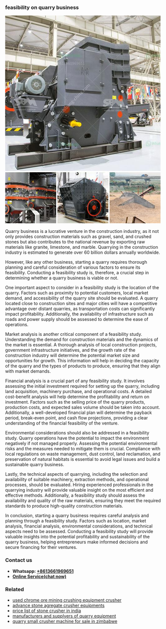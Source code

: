 <h3>feasibility on quarry business</h3><img src='1708332803.jpg' alt=''><p>Quarry business is a lucrative venture in the construction industry, as it not only provides construction materials such as gravel, sand, and crushed stones but also contributes to the national revenue by exporting raw materials like granite, limestone, and marble. Quarrying in the construction industry is estimated to generate over 60 billion dollars annually worldwide.</p><p>However, like any other business, starting a quarry requires thorough planning and careful consideration of various factors to ensure its feasibility. Conducting a feasibility study is, therefore, a crucial step in determining whether a quarry business is viable or not.</p><p>One important aspect to consider in a feasibility study is the location of the quarry. Factors such as proximity to potential customers, local market demand, and accessibility of the quarry site should be evaluated. A quarry located close to construction sites and major cities will have a competitive advantage over distant quarries, as transportation costs can significantly impact profitability. Additionally, the availability of infrastructure such as roads and power supply should be assessed to determine the ease of operations.</p><p>Market analysis is another critical component of a feasibility study. Understanding the demand for construction materials and the dynamics of the market is essential. A thorough analysis of local construction projects, government infrastructure initiatives, and the growth rate of the construction industry will determine the potential market size and opportunities for growth. This information will help in deciding the capacity of the quarry and the types of products to produce, ensuring that they align with market demands.</p><p>Financial analysis is a crucial part of any feasibility study. It involves assessing the initial investment required for setting up the quarry, including land acquisition, machinery purchase, and operational costs. A detailed cost-benefit analysis will help determine the profitability and return on investment. Factors such as the selling price of the quarry products, production costs, and expected sales volume should be taken into account. Additionally, a well-developed financial plan will determine the payback period, break-even point, and cash flow projections, providing a clear understanding of the financial feasibility of the venture.</p><p>Environmental considerations should also be addressed in a feasibility study. Quarry operations have the potential to impact the environment negatively if not managed properly. Assessing the potential environmental risks and the measures needed to mitigate them is crucial. Compliance with local regulations on waste management, dust control, land reclamation, and preservation of natural habitats is essential to avoid legal issues and build a sustainable quarry business.</p><p>Lastly, the technical aspects of quarrying, including the selection and availability of suitable machinery, extraction methods, and operational processes, should be evaluated. Hiring experienced professionals in the quarrying industry will provide valuable insight on the most efficient and effective methods. Additionally, a feasibility study should assess the availability and quality of the raw materials, ensuring they meet the required standards to produce high-quality construction materials.</p><p>In conclusion, starting a quarry business requires careful analysis and planning through a feasibility study. Factors such as location, market analysis, financial analysis, environmental considerations, and technical aspects need to be assessed. Conducting a feasibility study will provide valuable insights into the potential profitability and sustainability of the quarry business, helping entrepreneurs make informed decisions and secure financing for their ventures.</p><h3>Contact us</h3><ul><li><strong>Whatsapp:&nbsp;<a href="https://wa.me/8613661969651">+8613661969651</a></strong></li><li><a href="https://swt.shibang-china.com/?git&amp;zhl&amp;feasibility on quarry business"><strong>Online Service(chat now)</strong></a></li></ul><h3>Related</h3><ul><li><a href='used chrome ore mining crushing equipment crusher.md'>used chrome ore mining crushing equipment crusher</a></li><li><a href='advance stone agregate crusher equipments.md'>advance stone agregate crusher equipments</a></li><li><a href='price list of stone crusher in india.md'>price list of stone crusher in india</a></li><li><a href='manufacturers and supplyers of quarry equipment.md'>manufacturers and supplyers of quarry equipment</a></li><li><a href='quarry small crusher machine for sale in zimbabwe.md'>quarry small crusher machine for sale in zimbabwe</a></li></ul>